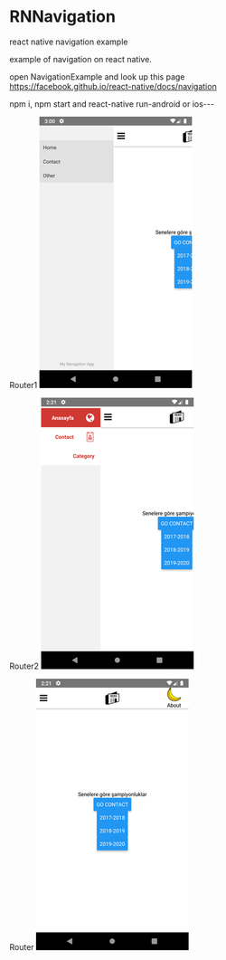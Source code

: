 # RNNavigation

react native navigation example

example of navigation on react native.

open NavigationExample and look up this page https://facebook.github.io/react-native/docs/navigation

npm i, npm start and react-native run-android or ios---

Router1
![alt text](https://github.com/alperenyanc/RNNavigation/blob/bro/SS1.png )

Router2
![alt text](https://github.com/alperenyanc/RNNavigation/blob/bro/SS2.png  )

Router
![alt text](https://github.com/alperenyanc/RNNavigation/blob/bro/SS3.png )


